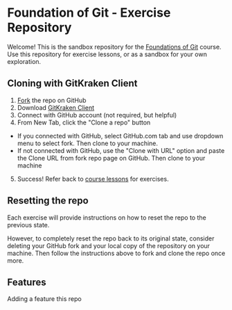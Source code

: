 # Foundation of Git - Exercise Repository

Welcome! This is the sandbox repository for the [Foundations of Git](https://learn.gitkraken.com) course. Use this repository for exercise lessons, or as a sandbox for your own exploration.

## Cloning with GitKraken Client
 
 1. [Fork](https://docs.github.com/en/get-started/quickstart/fork-a-repo#forking-a-repository) the repo on GitHub 
 2. Download [GitKraken Client](https://gitkraken.com)
 3. Connect with GitHub account (not required, but helpful)
 4. From New Tab, click the "Clone a repo" button
  - If you connected with GitHub, select GitHub.com tab and use dropdown menu to select fork. Then clone to your machine.
  - If not connected with GitHub, use the "Clone with URL" option and paste the Clone URL from fork repo page on GitHub. Then clone to your machine

 5. Success! Refer back to [course lessons](https://learn.gitkraken.com) for exercises. 


## Resetting the repo

Each exercise will provide instructions on how to reset the repo to the previous state.

However, to completely reset the repo back to its original state, consider deleting your GitHub fork and your local copy of the repository on your machine. Then follow the instructions above to fork and clone the repo once more. 

## Features

Adding a feature this repo
